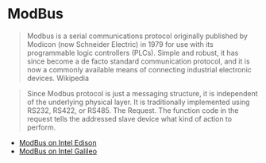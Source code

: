 ModBus
==

> Modbus is a serial communications protocol originally published by Modicon (now Schneider Electric) in 1979 for use with its programmable logic controllers (PLCs). Simple and robust, it has since become a de facto standard communication protocol, and it is now a commonly available means of connecting industrial electronic devices. Wikipedia

> Since Modbus protocol is just a messaging structure, it is independent of the underlying physical layer. It is traditionally implemented using RS232, RS422, or RS485. The Request. The function code in the request tells the addressed slave device what kind of action to perform.

- [ModBus on Intel Edison](https://software.intel.com/en-us/blogs/2015/11/27/modbus-on-intelr-edison)
- [ModBus on Intel Galileo](https://www.cooking-hacks.com/documentation/tutorials/modbus-module-shield-tutorial-for-arduino-raspberry-pi-intel-galileo/)